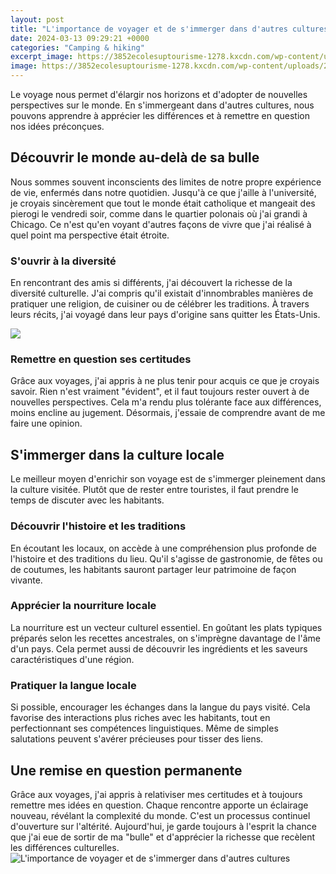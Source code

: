 ```yaml
---
layout: post
title: "L'importance de voyager et de s'immerger dans d'autres cultures"
date: 2024-03-13 09:29:21 +0000
categories: "Camping & hiking"
excerpt_image: https://3852ecolesuptourisme-1278.kxcdn.com/wp-content/uploads/2019/02/hands-600497_960_720-895x430.jpg
image: https://3852ecolesuptourisme-1278.kxcdn.com/wp-content/uploads/2019/02/hands-600497_960_720-895x430.jpg
---
```


Le voyage nous permet d'élargir nos horizons et d'adopter de nouvelles perspectives sur le monde. En s'immergeant dans d'autres cultures, nous pouvons apprendre à apprécier les différences et à remettre en question nos idées préconçues. 
## Découvrir le monde au-delà de sa bulle
Nous sommes souvent inconscients des limites de notre propre expérience de vie, enfermés dans notre quotidien. Jusqu'à ce que j'aille à l'université, je croyais sincèrement que tout le monde était catholique et mangeait des pierogi le vendredi soir, comme dans le quartier polonais où j'ai grandi à Chicago. Ce n'est qu'en voyant d'autres façons de vivre que j'ai réalisé à quel point ma perspective était étroite. 
### S'ouvrir à la diversité
En rencontrant des amis si différents, j'ai découvert la richesse de la diversité culturelle. J'ai compris qu'il existait d'innombrables manières de pratiquer une religion, de cuisiner ou de célébrer les traditions. À travers leurs récits, j'ai voyagé dans leur pays d'origine sans quitter les États-Unis. 

![](https://www.authueil.org/wp-content/uploads/2021/08/c9b6d29a430515d7bb97c499c237730f_html_a0e45fb3.jpg)
### Remettre en question ses certitudes
Grâce aux voyages, j'ai appris à ne plus tenir pour acquis ce que je croyais savoir. Rien n'est vraiment "évident", et il faut toujours rester ouvert à de nouvelles perspectives. Cela m'a rendu plus tolérante face aux différences, moins encline au jugement. Désormais, j'essaie de comprendre avant de me faire une opinion.
## S'immerger dans la culture locale
Le meilleur moyen d'enrichir son voyage est de s'immerger pleinement dans la culture visitée. Plutôt que de rester entre touristes, il faut prendre le temps de discuter avec les habitants. 
### Découvrir l'histoire et les traditions
En écoutant les locaux, on accède à une compréhension plus profonde de l'histoire et des traditions du lieu. Qu'il s'agisse de gastronomie, de fêtes ou de coutumes, les habitants sauront partager leur patrimoine de façon vivante. 
### Apprécier la nourriture locale
La nourriture est un vecteur culturel essentiel. En goûtant les plats typiques préparés selon les recettes ancestrales, on s'imprègne davantage de l'âme d'un pays. Cela permet aussi de découvrir les ingrédients et les saveurs caractéristiques d'une région.
### Pratiquer la langue locale  
Si possible, encourager les échanges dans la langue du pays visité. Cela favorise des interactions plus riches avec les habitants, tout en perfectionnant ses compétences linguistiques. Même de simples salutations peuvent s'avérer précieuses pour tisser des liens.
## Une remise en question permanente  
Grâce aux voyages, j'ai appris à relativiser mes certitudes et à toujours remettre mes idées en question. Chaque rencontre apporte un éclairage nouveau, révélant la complexité du monde. C'est un processus continuel d'ouverture sur l'altérité. Aujourd'hui, je garde toujours à l'esprit la chance que j'ai eue de sortir de ma "bulle" et d'apprécier la richesse que recèlent les différences culturelles.
![L'importance de voyager et de s'immerger dans d'autres cultures](https://3852ecolesuptourisme-1278.kxcdn.com/wp-content/uploads/2019/02/hands-600497_960_720-895x430.jpg)
